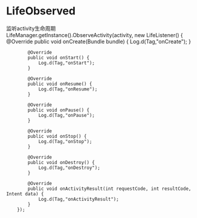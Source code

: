 # LifeObserved
监听activity生命周期
<br/>LifeManager.getInstance().ObserveActivity(activity, new LifeListener() {
            @Override
            public void onCreate(Bundle bundle) {
                Log.d(Tag,"onCreate");
            }

            @Override
            public void onStart() {
                Log.d(Tag,"onStart");
            }

            @Override
            public void onResume() {
                Log.d(Tag,"onResume");
            }

            @Override
            public void onPause() {
                Log.d(Tag,"onPause");
            }

            @Override
            public void onStop() {
                Log.d(Tag,"onStop");
            }

            @Override
            public void onDestroy() {
                Log.d(Tag,"onDestroy");
            }

            @Override
            public void onActivityResult(int requestCode, int resultCode, Intent data) {
                Log.d(Tag,"onActivityResult");
            }
        });

